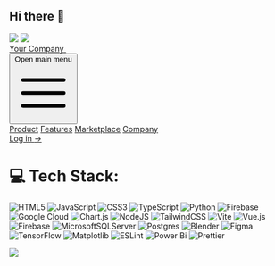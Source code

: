 ## Hi there 👋


<img src="https://www.targeticon.com/static/media/web-app-development.7dcba28e5dee4bf603bc.gif">
<img src="https://cdn.dribbble.com/users/2069402/screenshots/5574718/media/a26e46eb4800c8991e14a6f6e32dba1e.gif">

  <script src="https://cdn.tailwindcss.com"></script>

<body>
<nav class="flex items-center justify-between p-6 lg:px-8" aria-label="Global">
      <div class="flex lg:flex-1">
        <a href="#" class="-m-1.5 p-1.5">
          <span class="sr-only">Your Company</span>
          <img class="h-8 w-auto" src="https://tailwindui.com/plus/img/logos/mark.svg?color=indigo&shade=600" alt="">
        </a>
      </div>
      <div class="flex lg:hidden">
        <button type="button" class="-m-2.5 inline-flex items-center justify-center rounded-md p-2.5 text-gray-700">
          <span class="sr-only">Open main menu</span>
          <svg class="size-6" fill="none" viewBox="0 0 24 24" stroke-width="1.5" stroke="currentColor" aria-hidden="true" data-slot="icon">
            <path stroke-linecap="round" stroke-linejoin="round" d="M3.75 6.75h16.5M3.75 12h16.5m-16.5 5.25h16.5" />
          </svg>
        </button>
      </div>
      <div class="hidden lg:flex lg:gap-x-12">
        <a href="#" class="text-sm/6 font-semibold text-gray-900">Product</a>
        <a href="#" class="text-sm/6 font-semibold text-gray-900">Features</a>
        <a href="#" class="text-sm/6 font-semibold text-gray-900">Marketplace</a>
        <a href="#" class="text-sm/6 font-semibold text-gray-900">Company</a>
      </div>
      <div class="hidden lg:flex lg:flex-1 lg:justify-end">
        <a href="#" class="text-sm/6 font-semibold text-gray-900">Log in <span aria-hidden="true">&rarr;</span></a>
      </div>
    </nav>

  </body>


# 💻 Tech Stack:
![HTML5](https://img.shields.io/badge/html5-%23E34F26.svg?style=plastic&logo=html5&logoColor=white) ![JavaScript](https://img.shields.io/badge/javascript-%23323330.svg?style=plastic&logo=javascript&logoColor=%23F7DF1E) ![CSS3](https://img.shields.io/badge/css3-%231572B6.svg?style=plastic&logo=css3&logoColor=white) ![TypeScript](https://img.shields.io/badge/typescript-%23007ACC.svg?style=plastic&logo=typescript&logoColor=white) ![Python](https://img.shields.io/badge/python-3670A0?style=plastic&logo=python&logoColor=ffdd54) ![Firebase](https://img.shields.io/badge/firebase-%23039BE5.svg?style=plastic&logo=firebase) ![Google Cloud](https://img.shields.io/badge/GoogleCloud-%234285F4.svg?style=plastic&logo=google-cloud&logoColor=white) ![Chart.js](https://img.shields.io/badge/chart.js-F5788D.svg?style=plastic&logo=chart.js&logoColor=white) ![NodeJS](https://img.shields.io/badge/node.js-6DA55F?style=plastic&logo=node.js&logoColor=white) ![TailwindCSS](https://img.shields.io/badge/tailwindcss-%2338B2AC.svg?style=plastic&logo=tailwind-css&logoColor=white) ![Vite](https://img.shields.io/badge/vite-%23646CFF.svg?style=plastic&logo=vite&logoColor=white) ![Vue.js](https://img.shields.io/badge/vue.js-%2335495e.svg?style=plastic&logo=vuedotjs&logoColor=%234FC08D) ![Firebase](https://img.shields.io/badge/firebase-a08021?style=plastic&logo=firebase&logoColor=ffcd34) ![MicrosoftSQLServer](https://img.shields.io/badge/Microsoft%20SQL%20Server-CC2927?style=plastic&logo=microsoft%20sql%20server&logoColor=white) ![Postgres](https://img.shields.io/badge/postgres-%23316192.svg?style=plastic&logo=postgresql&logoColor=white) ![Blender](https://img.shields.io/badge/blender-%23F5792A.svg?style=plastic&logo=blender&logoColor=white) ![Figma](https://img.shields.io/badge/figma-%23F24E1E.svg?style=plastic&logo=figma&logoColor=white) ![TensorFlow](https://img.shields.io/badge/TensorFlow-%23FF6F00.svg?style=plastic&logo=TensorFlow&logoColor=white) ![Matplotlib](https://img.shields.io/badge/Matplotlib-%23ffffff.svg?style=plastic&logo=Matplotlib&logoColor=black) ![ESLint](https://img.shields.io/badge/ESLint-4B3263?style=plastic&logo=eslint&logoColor=white) ![Power Bi](https://img.shields.io/badge/power_bi-F2C811?style=plastic&logo=powerbi&logoColor=black) ![Prettier](https://img.shields.io/badge/prettier-%23F7B93E.svg?style=plastic&logo=prettier&logoColor=black)

[![](https://visitcount.itsvg.in/api?id=osxho87&icon=0&color=0)](https://visitcount.itsvg.in)

<!-- Proudly created with GPRM ( https://gprm.itsvg.in ) -->
